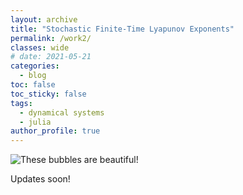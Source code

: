 ```yaml
---
layout: archive
title: "Stochastic Finite-Time Lyapunov Exponents" 
permalink: /work2/
classes: wide
# date: 2021-05-21
categories:
  - blog
toc: false
toc_sticky: false
tags:
  - dynamical systems
  - julia
author_profile: true
---
```

![These bubbles are beautiful!](/assets/images/julia1.png)

Updates soon!
